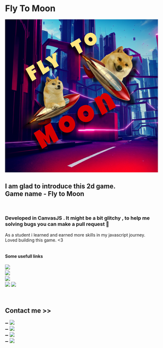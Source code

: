 # Fly To Moon


<a href="https://realpxd.github.io/fly-to-moon" ><img src="./assets/img/banner.webp" alt="thumbnail" ></a>

<h2> I am glad to introduce this 2d game.<br> Game name - Fly to Moon </h2><br>

<h3> Developed in CanvasJS . It might be a bit glitchy , to help me solving bugs you can make a pull request 🌟 ️</h3>
<spam> As a student i learned and earned more skills in my javascript journey. Loved building this game. <3 </span><br><br>

<h4> Some usefull links </h4>
<a href="https://realpxd.github.io/ProgrammerXD/Money-Game"> <img src="https://img.shields.io/badge/Play-Squid_game-orange" ></a><br>
<a href="https://realpxd.github.io/Instagram-Clone-Beta"> <img src="https://img.shields.io/badge/INSTAGRAM-CLONE-brown" ></a> <br>
<a href="https://realpxd.github.io/ProgrammerXD"> <img src="https://img.shields.io/badge/Website-ProgrammerXD.in-orange" ></a> <br>
<a href="https://realpxd.github.io/ProgrammerXD/Certificates.html"> <img src="https://img.shields.io/badge/Certificates-PXD-blue" ></a>
<a href="https://www.linkedin.com/in/programmerxd"> <img src="https://img.shields.io/badge/LinkedIN-Resume-brown" ></a>
<br><br><br>


<h2 id="contact" > Contact me >> </h2> 
➖ <a href="https://t.me/damnnaman"> <img src="https://img.shields.io/badge/TELEGRAM-DamnNaman-orange" ></a><br>
➖ <a href="https://twitter.com/PXD_Officials"> <img src="https://img.shields.io/badge/TWITTER-PXD_Officials-orange" ></a><br>
➖ <a href="https://in.linkedin.com/programmerxd"> <img src="https://img.shields.io/badge/LinkedIN.com-ProgrammerXD-orange" ></a><br>
➖ <a href="https://youtube.com/channel/UCTlEvNf_UWq2aoq8-XFIYIQ"> <img src="https://img.shields.io/badge/YOUTUBE-ProgrammerXD-orange" ></a>